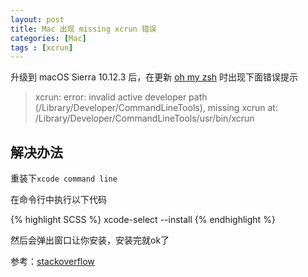 ```yaml
---
layout: post
title: Mac 出现 missing xcrun 错误
categories: [Mac]
tags : [xcrun]
---
```


升级到 macOS Sierra 10.12.3 后，在更新 [oh my zsh](https://github.com/robbyrussell/oh-my-zsh) 时出现下面错误提示

> xcrun: error: invalid active developer path (/Library/Developer/CommandLineTools), missing xcrun at: /Library/Developer/CommandLineTools/usr/bin/xcrun

## 解决办法

重装下`xcode command line`

在命令行中执行以下代码

{% highlight SCSS %}
xcode-select --install
{% endhighlight %}

然后会弹出窗口让你安装，安装完就ok了

参考：[stackoverflow](http://stackoverflow.com/questions/32893412/command-line-tools-not-working-os-x-el-capitan-macos-sierra/)